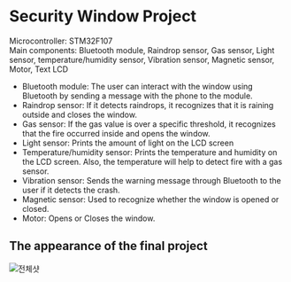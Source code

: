 # Security Window Project

Microcontroller: STM32F107 <br>
Main components: Bluetooth module, Raindrop sensor, Gas sensor, Light sensor, temperature/humidity sensor, Vibration sensor, Magnetic sensor, Motor, Text LCD
<br>

<ul>
  <li>Bluetooth module: The user can interact with the window using Bluetooth by sending a message with the phone to the module. </li>
  <li>Raindrop sensor: If it detects raindrops, it recognizes that it is raining outside and closes the window.</li>
  <li>Gas sensor: If the gas value is over a specific threshold, it recognizes that the fire occurred inside and opens the window.</li>
  <li>Light sensor: Prints the amount of light on the LCD screen</li>
  <li>Temperature/humidity sensor: Prints the temperature and humidity on the LCD screen. Also, the temperature will help to detect fire with a gas sensor.</li>
  <li>Vibration sensor: Sends the warning message through Bluetooth to the user if it detects the crash.</li>
  <li>Magnetic sensor: Used to recognize whether the window is opened or closed.</li>
  <li>Motor: Opens or Closes the window.</li>
</ul>

<h2>The appearance of the final project</h2>

![전체샷](https://github.com/NaHyeon520/Security-Window-Project/assets/62274608/19f70746-894d-4203-85dc-8a095f660794)

<h3></h3>
